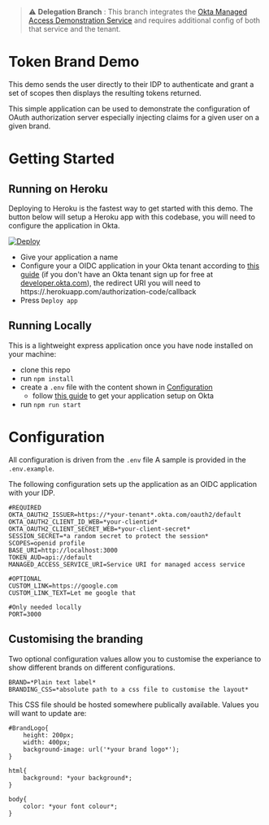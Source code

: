 > :warning: **Delegation Branch** : This branch integrates the [Okta Managed Access
> Demonstration Service](https://github.com/andymarch/okta-managedaccess) and 
> requires additional config of both that service and the tenant.

# Token Brand Demo

This demo sends the user directly to their IDP to authenticate and grant
a set of scopes then displays the resulting tokens returned.

This simple application can be used to demonstrate the configuration of OAuth
authorization server especially injecting claims for a given user on a given
brand.

# Getting Started

## Running on Heroku
Deploying to Heroku is the fastest way to get started with this demo. The button
below will setup a Heroku app with this codebase, you will need to configure the
application in Okta.

[![Deploy](https://www.herokucdn.com/deploy/button.svg)](https://heroku.com/deploy)

* Give your application a name
* Configure your a OIDC application in your Okta tenant according to [this
  guide](https://developer.okta.com/docs/guides/sign-into-web-app/nodeexpress/create-okta-application/)
  (if you don't have an Okta tenant sign up for free at
  [developer.okta.com](https://developer.okta.com)), the redirect URI you will
  need to https://<your app name>.herokuapp.com/authorization-code/callback
 * Press ```Deploy app```


## Running Locally
This is a lightweight express application once you have node installed on your
machine:
* clone this repo
* run ```npm install```
* create a ```.env``` file with the content shown in [Configuration](#Configuration)
    * follow [this
      guide](https://developer.okta.com/docs/guides/sign-into-web-app/nodeexpress/create-okta-application/)
      to get your application setup on Okta
* run ```npm run start```

# Configuration

All configuration is driven from the ```.env``` file A sample is provided in the
```.env.example```.

The following configuration sets up the application as an OIDC application with
your IDP.

```
#REQUIRED
OKTA_OAUTH2_ISSUER=https://*your-tenant*.okta.com/oauth2/default
OKTA_OAUTH2_CLIENT_ID_WEB=*your-clientid*
OKTA_OAUTH2_CLIENT_SECRET_WEB=*your-client-secret*
SESSION_SECRET=*a random secret to protect the session*
SCOPES=openid profile
BASE_URI=http://localhost:3000
TOKEN_AUD=api://default
MANAGED_ACCESS_SERVICE_URI=Service URI for managed access service

#OPTIONAL
CUSTOM_LINK=https://google.com
CUSTOM_LINK_TEXT=Let me google that

#Only needed locally
PORT=3000
```

## Customising the branding

Two optional configuration values allow you to customise the experiance to show
different brands on different configurations.

```
BRAND=*Plain text label*
BRANDING_CSS=*absolute path to a css file to customise the layout*
```

This CSS file should be hosted somewhere publically available. Values you will
want to update are:

```
#BrandLogo{
    height: 200px;
    width: 400px;
    background-image: url('*your brand logo*');
}

html{
    background: *your background*;
}

body{
    color: *your font colour*;
}
```